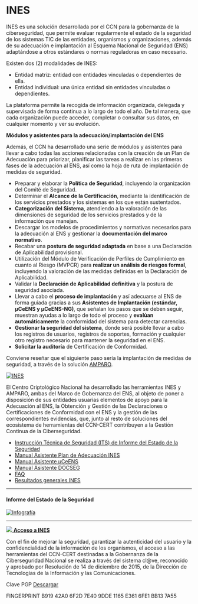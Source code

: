 # INES

INES es una solución desarrollada por el CCN para la gobernanza de la ciberseguridad, que permite evaluar regularmente el estado de la seguridad de los sistemas TIC de las entidades, organismos y organizaciones, además de su adecuación e implantación al Esquema Nacional de Seguridad (ENS) adaptándose a otros estándares o normas reguladoras en caso necesario.

Existen dos (2) modalidades de INES:

* Entidad matriz: entidad con entidades vinculadas o dependientes de ella.
* Entidad individual: una única entidad sin entidades vinculadas o dependientes.

La plataforma permite la recogida de información organizada, delegada y supervisada de forma continua a lo largo de todo el año. De tal manera, que cada organización puede acceder, completar o consultar sus datos, en cualquier momento y ver su evolución.

**Módulos y asistentes para la adecuación/implantación del ENS**

Además, el CCN ha desarrollado una serie de módulos y asistentes para llevar a cabo todas las acciones relacionadas con la creación de un Plan de Adecuación para priorizar, planificar las tareas a realizar en las primeras fases de la adecuación al ENS, así como la hoja de ruta de implantación de medidas de seguridad.

* Preparar y elaborar la **Política de Seguridad**, incluyendo la organización del Comité de Seguridad.
* Determinar el **Alcance de la Certificación**, mediante la identificación de los servicios prestados y los sistemas en los que están sustentados.
* **Categorización del Sistema**, atendiendo a la valoración de las dimensiones de seguridad de los servicios prestados y de la información que manejan.
* Descargar los modelos de procedimientos y normativas necesarios para la adecuación al ENS y gestionar la **documentación del marco normativo**.
* Recabar una **postura de seguridad adaptada** en base a una Declaración de Aplicabilidad provisional.
* Utilización del Módulo de Verificación de Perfiles de Cumplimiento en cuanto al Riesgo (MVPCR) para **realizar un análisis de riesgos formal**, incluyendo la valoración de las medidas definidas en la Declaración de Aplicabilidad.
* Validar la **Declaración de Aplicabilidad definitiva** y la postura de seguridad asociada.
* Llevar a cabo el **proceso de implantación** y así adecuarse al ENS de forma guiada gracias a sus **Asistentes de Implantación (estándar, µCeENS y µCeENS-NG)**, que señalan los pasos que se deben seguir, muestran ayudas a lo largo de todo el proceso y **evalúan automáticamente** la conformidad del sistema para detectar carencias.
* **Gestionar la seguridad del sistema**, donde será posible llevar a cabo los registros de usuarios, registros de soportes, formación y cualquier otro registro necesario para mantener la seguridad en el ENS.
* **Solicitar la auditoría** de Certificación de Conformidad.

Conviene reseñar que el siguiente paso sería la implantación de medidas de seguridad, a través de la solución [AMPARO](https://www.ccn-cert.cni.es/soluciones-seguridad/amparo.html).

[![INES](https://www.ccn-cert.cni.es/images/herramientas/infografia\_INES.png)](https://www.ccn-cert.cni.es/pdf/documentos-publicos/4889-ines-infografia/file.html)

El Centro Criptológico Nacional ha desarrollado las herramientas INES y AMPARO, ambas del Marco de Gobernanza del ENS, al objeto de poner a disposición de sus entidades usuarias elementos de apoyo para la Adecuación al ENS, la Obtención y Gestión de las Declaraciones o Certificaciones de Conformidad con el ENS y la gestión de las correspondientes evidencias, que, junto al resto de soluciones del ecosistema de herramientas del CCN-CERT contribuyen a la Gestión Continua de la Ciberseguridad.

* [Instrucción Técnica de Seguridad (ITS) de Informe del Estado de la Seguridad](http://www.boe.es/diario\_boe/txt.php?id=BOE-A-2016-10108)
* [Manual Asistente Plan de Adecuación INES](https://www.ccn-cert.cni.es/pdf/documentos-publicos/6377-manual-asistente-plan-de-adecuacio-n-ines.html)
* [Manual Asistente µCeENS](https://www.ccn-cert.cni.es/pdf/documentos-publicos/6867-manual-asistente-uceens/file.html)
* [Manual Asistente DOCSEG](https://www.ccn-cert.cni.es/pdf/documentos-publicos/6864-asistente-elaboracion-de-documentacion-de-seguridad-para-sistemas-clasificados/file.html)
* [FAQ](https://www.ccn-cert.cni.es/soluciones-seguridad/ines/faq-ines)
* [Resultados generales INES](https://www.ccn-cert.cni.es/soluciones-seguridad/ines/resultado-general.html)

***

#### Informe del Estado de la Seguridad

[![Infografía](https://www.ccn-cert.cni.es/images/herramientas/infografia\_ines.png)](https://www.ccn-cert.cni.es/pdf/documentos-publicos/4889-ines-infografia.html)

&#x20;

***

&#x20;

[![](https://www.ccn-cert.cni.es/images/restricted.gif) **Acceso a INES**](https://gobernanza.ccn-cert.cni.es/)

Con el fin de mejorar la seguridad, garantizar la autenticidad del usuario y la confidencialidad de la información de los organismos, el acceso a las herramientas del CCN-CERT destinadas a la Gobernanza de la Ciberseguridad Nacional se realiza a través del sistema cl@ve, reconocido y aprobado por Resolución de 14 de diciembre de 2015, de la Dirección de Tecnologías de la Información y las Comunicaciones.

Clave PGP [Descargar](https://www.ccn-cert.cni.es/documentos-publicos/1369-public-ccn-cert-ines/file.html)

FINGERPRINT B919 42A0 6F2D 7E40 9DDE 1165 E361 6FE1 BB13 7A55
